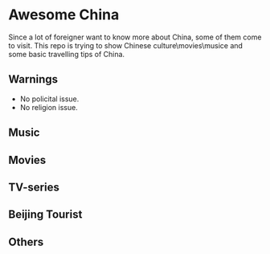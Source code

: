 # Awesome China

Since a lot of foreigner want to know more about China, some of them come to visit. This repo is trying to show Chinese culture\movies\musice and some basic travelling tips of China.

## Warnings
 * No policital issue.
 * No religion issue.

## Music 

## Movies

## TV-series

## Beijing Tourist

## Others
